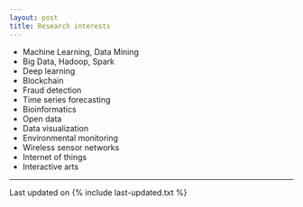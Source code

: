 ```yaml
---
layout: post
title: Research interests
---
```


<div align="justify">

<ul>
<li>Machine Learning, Data Mining</li>
<li>Big Data, Hadoop, Spark</li>
<li>Deep learning</li>
<li>Blockchain</li>
<li>Fraud detection</li>
<li>Time series forecasting</li>
<li>Bioinformatics</li>
<li>Open data</li>
<li>Data visualization</li>
<li>Environmental monitoring</li>
<li>Wireless sensor networks</li>
<li>Internet of things</li>
<li>Interactive arts</li>
</ul>

<!--
<p></p>
<br>

## <i class="fa fa-chevron-right"></i> Current projects

<table class="table table-hover">

    <tr>
    <td class="col-md-3"><a href="http://www.securit-brussels.be/project/brufence/" target='_blank'><img src="/images/research/brufence.png"/></a> </td>
    <td>
        <strong>Brufence</strong><br>
        With Fabrizio Carcillo<br>
        
blabla


    </td>
    </tr>
    <tr>
    <td class="col-md-3"><a href="http://yleborgne.net/opented" target='_blank'><img src="/images/research/OpenTED.png"/></a> </td>
    <td>
        <strong>OpenTED</strong><br>
        With Adriana Homolova<br>
        
blabla


    </td>
    </tr>
    </table>

## <i class="fa fa-chevron-right"></i> Some past projects

<table class="table table-hover">

    <tr>
    <td class="col-md-3"><a href="http://www.securit-brussels.be/project/brufence/" target='_blank'><img src="/images/research/brufence.png"/></a> </td>
    <td>
        <strong>Lyrics explorer</strong><br>    
blabla
    </td>
    </tr>
    <tr>
    <td class="col-md-3"><a href="http://www.securit-brussels.be/project/brufence/" target='_blank'><img src="/images/research/brufence.png"/></a> </td>
    <td>
        <strong>Lyrics explorer</strong><br>    
blabla
    </td>
    </tr>
    </table>
</div>
-->

<script>
  (function(i,s,o,g,r,a,m){i['GoogleAnalyticsObject']=r;i[r]=i[r]||function(){
  (i[r].q=i[r].q||[]).push(arguments)},i[r].l=1*new Date();a=s.createElement(o),
  m=s.getElementsByTagName(o)[0];a.async=1;a.src=g;m.parentNode.insertBefore(a,m)
  })(window,document,'script','https://www.google-analytics.com/analytics.js','ga');

  ga('create', 'UA-84331081-1', 'auto');
  ga('send', 'pageview');

</script>

---

Last updated on {% include last-updated.txt %}
